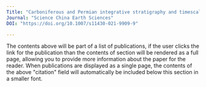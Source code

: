 ```yaml
---
Title: "Carboniferous and Permian integrative stratigraphy and timescale of North China Block"
Journal: "Science China Earth Sciences"
DOI: "https://doi.org/10.1007/s11430-021-9909-9"

---
```


The contents above will be part of a list of publications, if the user clicks the link for the publication than the contents of section will be rendered as a full page, allowing you to provide more information about the paper for the reader. When publications are displayed as a single page, the contents of the above "citation" field will automatically be included below this section in a smaller font.
